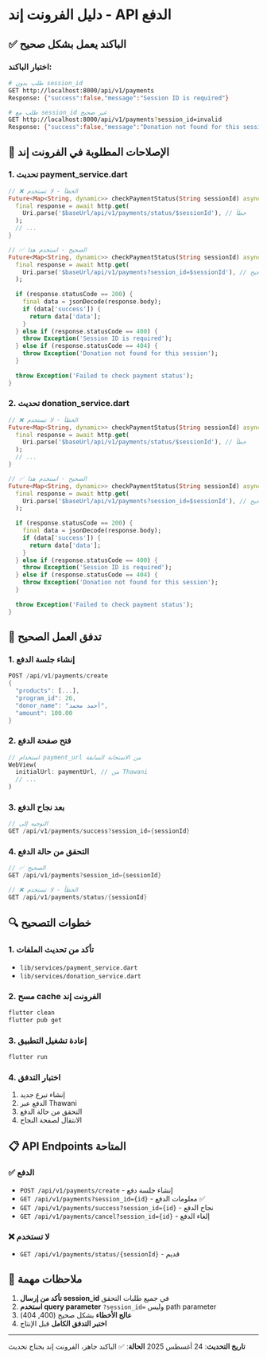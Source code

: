 # دليل الفرونت إند - API الدفع

## ✅ الباكند يعمل بشكل صحيح

### اختبار الباكند:
```bash
# طلب بدون session_id
GET http://localhost:8000/api/v1/payments
Response: {"success":false,"message":"Session ID is required"}

# طلب مع session_id غير صحيح
GET http://localhost:8000/api/v1/payments?session_id=invalid
Response: {"success":false,"message":"Donation not found for this session"}
```

## 🔧 الإصلاحات المطلوبة في الفرونت إند

### 1. تحديث payment_service.dart

```dart
// ❌ الخطأ - لا تستخدم
Future<Map<String, dynamic>> checkPaymentStatus(String sessionId) async {
  final response = await http.get(
    Uri.parse('$baseUrl/api/v1/payments/status/$sessionId'), // خطأ
  );
  // ...
}

// ✅ الصحيح - استخدم هذا
Future<Map<String, dynamic>> checkPaymentStatus(String sessionId) async {
  final response = await http.get(
    Uri.parse('$baseUrl/api/v1/payments?session_id=$sessionId'), // صحيح
  );
  
  if (response.statusCode == 200) {
    final data = jsonDecode(response.body);
    if (data['success']) {
      return data['data'];
    }
  } else if (response.statusCode == 400) {
    throw Exception('Session ID is required');
  } else if (response.statusCode == 404) {
    throw Exception('Donation not found for this session');
  }
  
  throw Exception('Failed to check payment status');
}
```

### 2. تحديث donation_service.dart

```dart
// ❌ الخطأ - لا تستخدم
Future<Map<String, dynamic>> checkPaymentStatus(String sessionId) async {
  final response = await http.get(
    Uri.parse('$baseUrl/api/v1/payments/status/$sessionId'), // خطأ
  );
  // ...
}

// ✅ الصحيح - استخدم هذا
Future<Map<String, dynamic>> checkPaymentStatus(String sessionId) async {
  final response = await http.get(
    Uri.parse('$baseUrl/api/v1/payments?session_id=$sessionId'), // صحيح
  );
  
  if (response.statusCode == 200) {
    final data = jsonDecode(response.body);
    if (data['success']) {
      return data['data'];
    }
  } else if (response.statusCode == 400) {
    throw Exception('Session ID is required');
  } else if (response.statusCode == 404) {
    throw Exception('Donation not found for this session');
  }
  
  throw Exception('Failed to check payment status');
}
```

## 🎯 تدفق العمل الصحيح

### 1. إنشاء جلسة الدفع
```dart
POST /api/v1/payments/create
{
  "products": [...],
  "program_id": 26,
  "donor_name": "أحمد محمد",
  "amount": 100.00
}
```

### 2. فتح صفحة الدفع
```dart
// استخدام payment_url من الاستجابة السابقة
WebView(
  initialUrl: paymentUrl, // من Thawani
  // ...
)
```

### 3. بعد نجاح الدفع
```dart
// التوجيه إلى
GET /api/v1/payments/success?session_id={sessionId}
```

### 4. التحقق من حالة الدفع
```dart
// ✅ الصحيح
GET /api/v1/payments?session_id={sessionId}

// ❌ الخطأ - لا تستخدم
GET /api/v1/payments/status/{sessionId}
```

## 🔍 خطوات التصحيح

### 1. تأكد من تحديث الملفات
- `lib/services/payment_service.dart`
- `lib/services/donation_service.dart`

### 2. مسح cache الفرونت إند
```bash
flutter clean
flutter pub get
```

### 3. إعادة تشغيل التطبيق
```bash
flutter run
```

### 4. اختبار التدفق
1. إنشاء تبرع جديد
2. الدفع عبر Thawani
3. التحقق من حالة الدفع
4. الانتقال لصفحة النجاح

## 📋 API Endpoints المتاحة

### ✅ الدفع
- `POST /api/v1/payments/create` - إنشاء جلسة دفع
- `GET /api/v1/payments?session_id={id}` - معلومات الدفع ✅
- `GET /api/v1/payments/success?session_id={id}` - نجاح الدفع
- `GET /api/v1/payments/cancel?session_id={id}` - إلغاء الدفع

### ❌ لا تستخدم
- `GET /api/v1/payments/status/{sessionId}` - قديم

## 🚨 ملاحظات مهمة

1. **تأكد من إرسال session_id** في جميع طلبات التحقق
2. **استخدم query parameter** `?session_id=` وليس path parameter
3. **عالج الأخطاء** بشكل صحيح (400, 404)
4. **اختبر التدفق الكامل** قبل الإنتاج

---
**تاريخ التحديث**: 24 أغسطس 2025
**الحالة**: ✅ الباكند جاهز، الفرونت إند يحتاج تحديث
